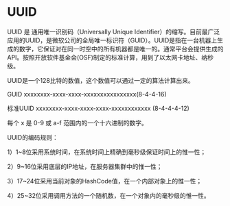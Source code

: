 # UUID

UUID 是 通用唯一识别码（Universally Unique Identifier）的缩写。目前最广泛应用的UUID，是微软公司的全局唯一标识符（GUID）。UUID是指在一台机器上生成的数字，它保证对在同一时空中的所有机器都是唯一的。通常平台会提供生成的API。按照开放软件基金会(OSF)制定的标准计算，用到了以太网卡地址、纳秒级。

UUID是一个128比特的数值，这个数值可以通过一定的算法计算出来。

GUID xxxxxxxx-xxxx-xxxx-xxxxxxxxxxxxxxxx(8-4-4-16)

标准UUID xxxxxxxx-xxxx-xxxx-xxxx-xxxxxxxxxxxx (8-4-4-4-12)

每个 x 是 0-9 或 a-f 范围内的一个十六进制的数字。

UUID的编码规则：

1）1~8位采用系统时间，在系统时间上精确到毫秒级保证时间上的惟一性；

2）9~16位采用底层的IP地址，在服务器集群中的惟一性；

3）17~24位采用当前对象的HashCode值，在一个内部对象上的惟一性；

4）25~32位采用调用方法的一个随机数，在一个对象内的毫秒级的惟一性。
